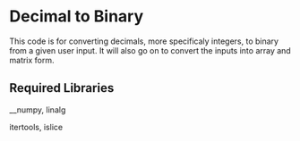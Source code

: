 # Decimal to Binary

This code is for converting decimals, more specificaly integers, to binary from a given user input. It will also go on to convert the inputs into array and matrix form.

## Required Libraries

__numpy, linalg

itertools, islice
